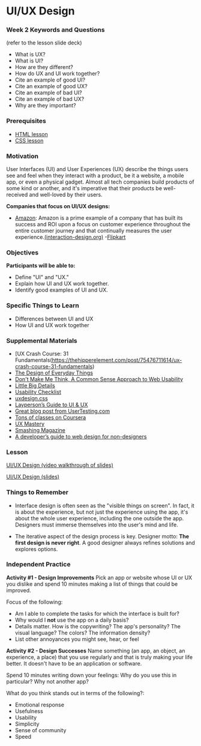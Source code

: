 # UI/UX Design

### Week 2 Keywords and Questions

(refer to the lesson slide deck)

- What is UX?
- What is UI?
- How are they different?
- How do UX and UI work together?
- Cite an example of good UI?
- Cite an example of good UX?
- Cite an example of bad UI?
- Cite an example of bad UX?
- Why are they important?


### Prerequisites

- [HTML lesson](/web/html.md)
- [CSS lesson](/web/css.md)

### Motivation

User Interfaces (UI) and User Experiences (UX) describe the things users see and feel when they interact with a product, be it a website, a mobile app, or even a physical gadget. Almost all tech companies build products of some kind or another, and it's imperative that their products be well-received and well-loved by their users.

**Companies that focus on UI/UX designs:**

- [Amazon](https://www.amazon.com/): Amazon is a prime example of a company that has built its success and ROI upon a focus on customer experience throughout the entire customer journey and that continually measures the user experience.[(interaction-design.org)](https://www.interaction-design.org/literature/article/improve-customer-experience-with-ux-investments-that-increase-roi) -[Flipkart](https://www.flipkart.com/)

### Objectives

**Participants will be able to:**

- Define "UI" and "UX."
- Explain how UI and UX work together.
- Identify good examples of UI and UX.

### Specific Things to Learn

- Differences between UI and UX
- How UI and UX work together

### Supplemental Materials

- [UX Crash Course: 31 Fundamentals(https://thehipperelement.com/post/75476711614/ux-crash-course-31-fundamentals)
- [The Design of Everyday Things](https://www.amazon.com/Design-Everyday-Things-Revised-Expanded/dp/0465050654)
- [Don't Make Me Think, A Common Sense Approach to Web Usability](https://www.amazon.com/Dont-Make-Think-Revisited-Usability/dp/0321965515)
- [Little Big Details](http://littlebigdetails.com/)
- [Usability Checklist](https://stayintech.com/info/UX)
- [uxdesign.css](https://uxdesign.cc/)
- [Layperson’s Guide to UI & UX](https://careerfoundry.com/en/blog/ux-design/the-difference-between-ux-and-ui-design-a-laymans-guide/)
- [Great blog post from UserTesting.com](https://www.usertesting.com/blog/2016/04/27/ui-vs-ux/)
- [Tons of classes on Coursera](https://www.coursera.org/courses?languages=en&query=ux+design)
- [UX Mastery](http://uxmastery.com/resources/process/)
- [Smashing Magazine](https://www.smashingmagazine.com/)
- [A developer’s guide to web design for non-designers](https://medium.freecodecamp.org/a-developers-guide-to-web-design-for-non-designers-1f64ce28c38d)

### Lesson

[UI/UX Design (video walkthrough of slides)](https://drive.google.com/file/d/16tB5ibNnz-BhQlHG1BA2G5R2PdJacN_9/view?usp=sharing)

[UI/UX Design (slides)](https://docs.google.com/presentation/d/1iOaE1u26qItZseC4v72K0VT87V9d6W-OkAwcs4Ag48U/edit?usp=sharing)

### Things to Remember

- Interface design is often seen as the "visible things on screen". In fact, it is about the experience, but not just the experience using the app, it's about the whole user experience, including the one outside the app. Designers must immerse themselves into the user's mind and life.

- The iterative aspect of the design process is key. Designer motto: **The first design is never right**. A good designer always refines solutions and explores options.

### Independent Practice

**Activity #1 - Design Improvements**
Pick an app or website whose UI or UX you dislike and spend 10 minutes making a list of things that could be improved.

Focus of the following:

- Am I able to complete the tasks for which the interface is built for?
- Why would I **not** use the app on a daily basis?
- Details matter. How is the copywriting? The app's personality? The visual language? The colors? The information density?
- List other annoyances you might see, hear, or feel

**Activity #2 - Design Successes**
Name something (an app, an object, an experience, a place) that you use regularly and that is truly making your life better. It doesn't have to be an application or software.

Spend 10 minutes writing down your feelings: Why do you use this in particular? Why not another app?

What do you think stands out in terms of the following?:

- Emotional response
- Usefulness
- Usability
- Simplicity
- Sense of community
- Speed

